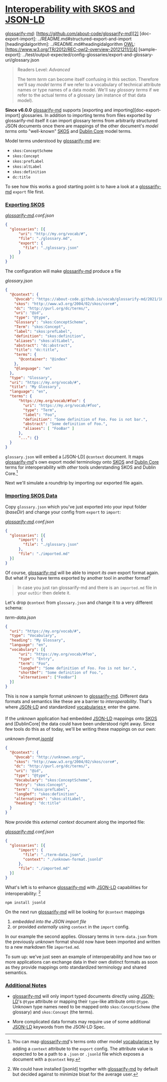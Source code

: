 # [Interoperability with SKOS and JSON-LD](#interoperability-with-skos-and-json-ld)

[glossarify-md][1]: [https://github.com/about-code/glossarify-md][2]
\[doc-export-import]: ../README.md#structured-export-and-import
\[headingidalgorithm]: ../README.md#headingidalgorithm
[OWL][3]: [https://www.w3.org/TR/2012/REC-owl2-overview-20121211/][4]
\[sample-export]: ../test/output-expected/config-glossaries/export-and-glossary-uri/glossary.json

> Readers Level: *Advanced*
>
> The term *term* can become itself confusing in this section. Therefore we'll say *model terms* if we refer to a vocabulary of technical attribute names or type names of a data model. We'll say *glossary terms* if we refer to the actual terms of a glossary (an instance of that data model).

**Since v6.0.0** [glossarify-md][1] supports \[exporting and importing]\[doc-export-import] glossaries. In addition to importing terms from files exported by glossarify-md itself it can import glossary terms from arbitrarily structured JSON documents once there are mappings of the other document's *model terms* onto "well-known" [SKOS][5] and [Dublin Core][6] model terms.

Model terms understood by [glossarify-md][1] are:

*   `skos:ConceptScheme`
*   `skos:Concept`
*   `skos:prefLabel`
*   `skos:altLabel`
*   `skos:definition`
*   `dc:title`

To see how this works a good starting point is to have a look at a [glossarify-md][1] `export` file first.

### [Exporting SKOS](#exporting-skos)

*[glossarify-md][1].conf.json*

```json
{
  "glossaries": [{
      "uri": "http://my.org/vocab/#",
      "file": "./glossary.md",
      "export": {
        "file": "./glossary.json"
      }
  }]
}
```

The configuration will make [glossarify-md][1] produce a file

*glossary.json*

```json
{
  "@context": {
    "@vocab": "https://about-code.github.io/vocab/glossarify-md/2021/10/#",
    "skos": "http://www.w3.org/2004/02/skos/core#",
    "dc": "http://purl.org/dc/terms/",
    "uri": "@id",
    "type": "@type",
    "Glossary": "skos:ConceptScheme",
    "Term": "skos:Concept",
    "label": "skos:prefLabel",
    "definition": "skos:definition",
    "aliases": "skos:altLabel",
    "abstract": "dc:abstract",
    "title": "dc:title",
    "terms": {
      "@container": "@index"
    },
    "@language": "en"
  },
  "type": "Glossary",
  "uri": "https://my.org/vocab/#",
  "title": "My Glossary",
  "language": "en",
  "terms": {
      "https://my.org/vocab/#foo": {
        "uri": "https://my.org/vocab/#foo",
        "type": "Term",
        "label": "Foo",
        "definition": "Some definition of Foo. Foo is not bar.",
        "abstract": "Some definition of Foo.",
        "aliases": [ "FooBar" ]
      },
      "...": {}
  }
}
```

`glossary.json` will embed a \[JSON-LD] `@context` document. It maps [glossarify-md][1]'s own export model terminology onto [SKOS][5] and [Dublin Core][6] terms for interoperability with *other* tools understanding SKOS and Dublin Core.[^1]

[^1]: You can map [glossarify-md][1]'s terms onto other model [vocabularies🟉][7] by adding a `context` attribute to the `export` config. The attribute value is expected to be a path to a `.json` or `.jsonld` file which exposes a document with a `@context` key.

Next we'll simulate a roundtrip by importing our exported file again.

### [Importing SKOS Data](#importing-skos-data)

Copy `glossary.json` which you've just exported into your input folder (*baseDir*) and change your config from `export` to `import`:

*[glossarify-md][1].conf.json*

```json
{
  "glossaries": [{
      "import": {
        "file": "./glossary.json"
      },
      "file": "./imported.md"
  }]
}
```

Of course, [glossarify-md][1] will be able to import *its own* export format again. But what if you have terms exported by another tool in another format?

> In case you just ran glossarify-md and there is an `imported.md` file in your `outDir` then delete it.

Let's drop `@context` from `glossary.json` and change it to a very different schema:

*term-data.json*

```json
{
  "uri": "https://my.org/vocab/#",
  "type": "Vocabulary",
  "heading": "My Glossary",
  "language": "en",
  "vocabulary": [{
      "uri": "https://my.org/vocab/#foo",
      "type": "Entry",
      "term": "Foo",
      "longDef": "Some definition of Foo. Foo is not bar.",
      "shortDef": "Some definition of Foo.",
      "alternatives": ["FooBar"]
  }]
}
```

This is now a sample format *unknown* to [glossarify-md][1]. Different data formats and semantics like these are a barrier to *interoperability*. That's where [JSON-LD][8] and standardized [vocabularies🟉][7] enter the game.

If the *unknown* application had embedded [JSON-LD][8] mappings onto [SKOS][5] and \[DublinCore] the data could have been understood right away. Since few tools do this as of today, we'll be writing these mappings on our own:

*unknown-format.[jsonld][9]*

```json
{
  "@context": {
    "@vocab": "http://unknown.org/",
    "skos": "http://www.w3.org/2004/02/skos/core#",
    "dc": "http://purl.org/dc/terms/",
    "uri": "@id",
    "type": "@type",
    "Vocabulary": "skos:ConceptScheme",
    "Entry": "skos:Concept",
    "term": "skos:prefLabel",
    "longDef": "skos:definition",
    "alternatives": "skos:altLabel",
    "heading": "dc:title"
  }
}
```

Now provide this *external context* document along the imported file:

*[glossarify-md][1].conf.json*

```json
{
  "glossaries": [{
      "import": {
        "file": "./term-data.json",
        "context": "./unknown-format.jsonld"
      },
      "file": "./imported.md"
  }]
}
```

What's left is to enhance [glossarify-md][1] with [JSON-LD][8] capabilities for interoperability: [^2]

    npm install jsonld

[^2]: We could have installed \[jsonld] together with [glossarify-md][1] by default but decided against to minimize bloat for the average user.

On the next run [glossarify-md][1] will be looking for `@context` mappings

1.  *embedded into the JSON import file*
2.  or provided *externally* using `context` in the `import` config.

In our example the second applies. Glossary terms in `term-data.json` from the previously *unknown* format should now have been imported and written to a new markdown file `imported.md`.

To sum up: we've just seen an example of interoperability and how two or more applications can exchange data in their own distinct formats as soon as they provide mappings onto standardized terminology and shared semantics.

### [Additional Notes](#additional-notes)

*   [glossarify-md][1] will only import typed documents directly using [JSON-LD][8]'s `@type` attribute or mapping their `type`-like attribute onto `@type`. Unknown type names need to be mapped onto `skos:ConceptScheme` (the glossary) and  `skos:Concept` (the terms).

*   More complicated data formats may require use of some additional [JSON-LD][8] keywords from the JSON-LD Spec.

[1]: https://github.com/about-code/glossarify-md "This project."

[2]: https://github.com/about-code/glossarify-md

[3]: https://www.w3.org/TR/2012/REC-owl2-overview-20121211/ "Web Ontology Language."

[4]: https://www.w3.org/TR/2012/REC-owl2-overview-20121211/

[5]: http://w3.org/skos/ "With the Simple Knowledge Organization System (SKOS) the World Wide Web Consortium (W3C) has standardized a (meta-)vocabulary which is suited and intended for modeling Simple Knowledge Organization Systems such as Glossaries, Thesauri, Taxonomies or Word Nets."

[6]: http://purl.org/dc/terms/ "The Dublin Core Metadata Initiative."

[7]: ./glossary.md#vocabulary "A collection of terms which is uniquely identifiable."

[8]: https://json-ld.org "JSON-LD is a standardized JSON document format for mapping system-specific terms of a JSON-based data format to well-know terms from public vocabularies."

[9]: https://npmjs.com/package/jsonld "A JavaScript implementation of JSON-LD."
